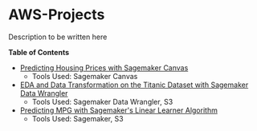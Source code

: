# AWS-Projects
Description to be written here

**Table of Contents**
 - [Predicting Housing Prices with Sagemaker Canvas](https://github.com/jingle77/AWS-Projects/tree/main/sagemaker-canvas-housing-price-prediction)
   - Tools Used: Sagemaker Canvas
- [EDA and Data Transformation on the Titanic Dataset with Sagemaker Data Wrangler](https://github.com/jingle77/AWS-Projects/tree/main/sagemaker-data-wrangler-titanic-data)
   - Tools Used: Sagemaker Data Wrangler, S3
- [Predicting MPG with Sagemaker's Linear Learner Algorithm](https://github.com/jingle77/AWS-Projects/tree/main/sagemaker-linear-learner-predict-mpg)
   - Tools Used: Sagemaker, S3
   

